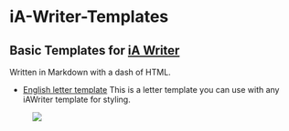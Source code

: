 # iA-Writer-Templates
## Basic Templates for [iA Writer](https://ia.net/writer) 

Written in Markdown with a dash of HTML. 

- [English letter template](https://github.com/YJPL/iA-Writer-Templates/blob/master/Letter) This is a letter template you can use with any iAWriter template for styling. 

<figure>
<a href="https://github.com/YJPL/iA-Writer-Templates/blob/master/Letter"><img src="https://raw.githubusercontent.com/YJPL/iA-Writer-Templates/master/Preview/iAWriter_English_letter_template_preview.png"/></a>
</figure>
